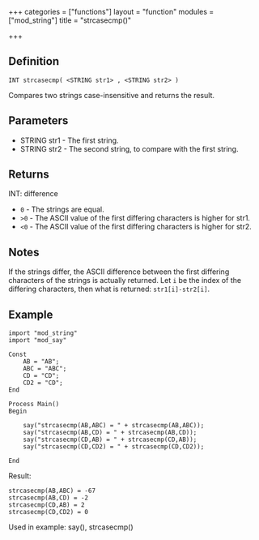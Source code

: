 +++
categories = ["functions"]
layout = "function"
modules = ["mod_string"]
title = "strcasecmp()"

+++

## Definition

    INT strcasecmp( <STRING str1> , <STRING str2> )

Compares two strings case-insensitive and returns the result.

## Parameters

- STRING str1 - The first string.
- STRING str2 - The second string, to compare with the first string.

## Returns

INT: difference

- `0` - The strings are equal.
- `>0`  - The ASCII value of the first differing characters is higher for str1.
- `<0`  - The ASCII value of the first differing characters is higher for str2.

## Notes

If the strings differ, the ASCII difference between the first differing characters of the strings is actually returned. Let `i` be the index of the differing characters, then what is returned: `str1[i]-str2[i]`.

## Example

```
import "mod_string"
import "mod_say"

Const
    AB = "AB";
    ABC = "ABC";
    CD = "CD";
    CD2 = "CD";
End

Process Main()
Begin

    say("strcasecmp(AB,ABC) = " + strcasecmp(AB,ABC));
    say("strcasecmp(AB,CD) = " + strcasecmp(AB,CD));
    say("strcasecmp(CD,AB) = " + strcasecmp(CD,AB));
    say("strcasecmp(CD,CD2) = " + strcasecmp(CD,CD2));

End
```

Result:

```
strcasecmp(AB,ABC) = -67
strcasecmp(AB,CD) = -2
strcasecmp(CD,AB) = 2
strcasecmp(CD,CD2) = 0
```

Used in example: say(), strcasecmp()
